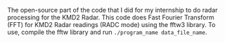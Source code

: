 The open-source part of the code that I did for my internship to do radar processing for the KMD2 Radar. This code does Fast Fourier Transform (FFT) for KMD2 Radar readings (RADC mode) using the fftw3 library. To use, compile the fftw library and run `./program_name data_file_name`.